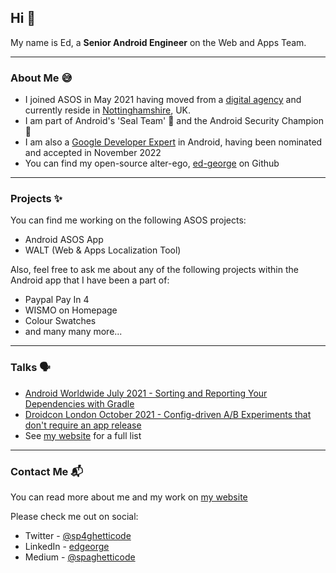 ## Hi 👋

My name is Ed, a **Senior Android Engineer** on the Web and Apps Team.

---

### About Me 😅

*   I joined ASOS in May 2021 having moved from a [digital agency](https://himumsaiddad.com) and currently reside in [Nottinghamshire](https://en.wikipedia.org/wiki/Beeston,_Nottinghamshire), UK.
*   I am part of Android's 'Seal Team' 🦭 and the Android Security Champion 🔐
*   I am also a [Google Developer Expert](https://developers.google.com/community/experts) in Android, having been nominated and accepted in November 2022
*   You can find my open-source alter-ego, [ed-george](https://github.com/ed-george) on Github

---

### Projects ✨

You can find me working on the following ASOS projects:

*   Android ASOS App
*   WALT (Web & Apps Localization Tool)

Also, feel free to ask me about any of the following projects within the Android app that I have been a part of:

*   Paypal Pay In 4
*   WISMO on Homepage
*   Colour Swatches
*   and many many more...

---

### Talks 🗣

*   [Android Worldwide July 2021 - Sorting and Reporting Your Dependencies with Gradle](https://www.youtube.com/watch?v=4PCCiEThhbE)
*   [Droidcon London October 2021 - Config-driven A/B Experiments that don't require an app release](https://www.droidcon.com/2021/11/17/implementing-config-driven-experiments-that-dont-require-a-release)
*   See [my website](https://spght.dev/talks) for a full list

---

### Contact Me 📬

You can read more about me and my work on [my website](https://ed-george.github.io/)

Please check me out on social:

*   Twitter - [@sp4ghetticode](http://twitter.com/sp4ghetticode)
*   LinkedIn - [edgeorge](http://linkedin.com/in/edgeorge)
*   Medium - [@spaghetticode](https://medium.com/@spaghetticode)
